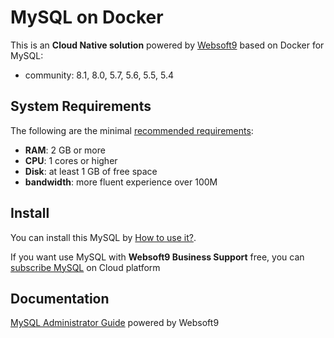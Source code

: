 # MySQL on Docker  

This is an **Cloud Native solution** powered by [Websoft9](https://www.websoft9.com) based on Docker for MySQL:

 - community:  8.1, 8.0, 5.7, 5.6, 5.5, 5.4


## System Requirements

The following are the minimal [recommended requirements](https://dev.mysql.com/doc/refman/8.0/en/platform-support.html):

* **RAM**: 2 GB or more
* **CPU**: 1 cores or higher
* **Disk**: at least 1 GB of free space
* **bandwidth**: more fluent experience over 100M  

## Install

You can install this MySQL by [How to use it?](https://github.com/Websoft9/docker-library#how-to-use-it).   

If you want use MySQL with **Websoft9 Business Support** free, you can [subscribe MySQL](https://www.websoft9.com/apps) on Cloud platform

## Documentation

[MySQL Administrator Guide](https://support.websoft9.com/docs/mysql) powered by Websoft9
